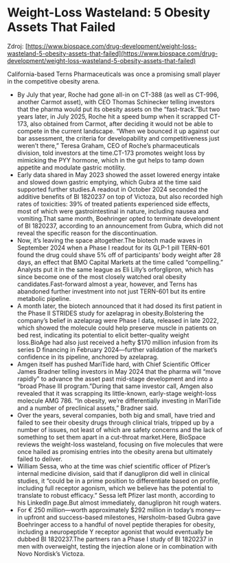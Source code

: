 # Weight-Loss Wasteland: 5 Obesity Assets That Failed

Zdroj: [https://www.biospace.com/drug-development/weight-loss-wasteland-5-obesity-assets-that-failed](https://www.biospace.com/drug-development/weight-loss-wasteland-5-obesity-assets-that-failed)

California-based Terns Pharmaceuticals was once a promising small player in the competitive obesity arena.

- By July that year, Roche had gone all-in on CT-388 (as well as CT-996, another Carmot asset), with CEO Thomas Schinecker telling investors that the pharma would put its obesity assets on the “fast-track.”But two years later, in July 2025, Roche hit a speed bump when it scrapped CT-173, also obtained from Carmot, after deciding it would not be able to compete in the current landscape. “When we bounced it up against our bar assessment, the criteria for developability and competitiveness just weren’t there,” Teresa Graham, CEO of Roche’s pharmaceuticals division, told investors at the time.CT-173 promotes weight loss by mimicking the PYY hormone, which in the gut helps to tamp down appetite and modulate gastric motility.
- Early data shared in May 2023 showed the asset lowered energy intake and slowed down gastric emptying, which Gubra at the time said supported further studies.A readout in October 2024 seconded the additive benefits of BI 1820237 on top of Victoza, but also recorded high rates of toxicities: 39% of treated patients experienced side effects, most of which were gastrointestinal in nature, including nausea and vomiting.That same month, Boehringer opted to terminate development of BI 1820237, according to an announcement from Gubra, which did not reveal the specific reason for the discontinuation.
- Now, it’s leaving the space altogether.The biotech made waves in September 2024 when a Phase I readout for its GLP-1 pill TERN-601 found the drug could shave 5% off of participants’ body weight after 28 days, an effect that BMO Capital Markets at the time called “compelling.” Analysts put it in the same league as Eli Lilly’s orforglipron, which has since become one of the most closely watched oral obesity candidates.Fast-forward almost a year, however, and Terns has abandoned further investment into not just TERN-601 but its entire metabolic pipeline.
- A month later, the biotech announced that it had dosed its first patient in the Phase II STRIDES study for azelaprag in obesity.Bolstering the company’s belief in azelaprag were Phase I data, released in late 2022, which showed the molecule could help preserve muscle in patients on bed rest, indicating its potential to elicit better-quality weight loss.BioAge had also just received a hefty $170 million infusion from its series D financing in February 2024—further validation of the market’s confidence in its pipeline, anchored by azelaprag.
- Amgen itself has pushed MariTide hard, with Chief Scientific Officer James Bradner telling investors in May 2024 that the pharma will “move rapidly” to advance the asset past mid-stage development and into a “broad Phase III program.”During that same investor call, Amgen also revealed that it was scrapping its little-known, early-stage weight-loss molecule AMG 786. “In obesity, we’re differentially investing in MariTide and a number of preclinical assets,” Bradner said.
- Over the years, several companies, both big and small, have tried and failed to see their obesity drugs through clinical trials, tripped up by a number of issues, not least of which are safety concerns and the lack of something to set them apart in a cut-throat market.Here, BioSpace reviews the weight-loss wasteland, focusing on five molecules that were once hailed as promising entries into the obesity arena but ultimately failed to deliver.
- William Sessa, who at the time was chief scientific officer of Pfizer’s internal medicine division, said that if danuglipron did well in clinical studies, it “could be in a prime position to differentiate based on profile, including full receptor agonism, which we believe has the potential to translate to robust efficacy.” Sessa left Pfizer last month, according to his LinkedIn page.But almost immediately, danuglipron hit rough waters.
- For € 250 million—worth approximately $292 million in today’s money—in upfront and success-based milestones, Hørsholm-based Gubra gave Boehringer access to a handful of novel peptide therapies for obesity, including a neuropeptide Y receptor agonist that would eventually be dubbed BI 1820237.The partners ran a Phase I study of BI 1820237 in men with overweight, testing the injection alone or in combination with Novo Nordisk’s Victoza.
